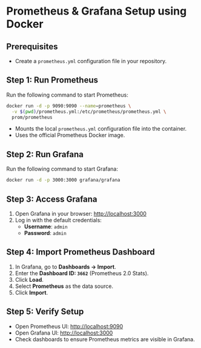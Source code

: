 # Prometheus & Grafana Setup using Docker

## Prerequisites
- Create a `prometheus.yml` configuration file in your repository.

## Step 1: Run Prometheus
Run the following command to start Prometheus:
```sh
docker run -d -p 9090:9090 --name=prometheus \
  -v $(pwd)/prometheus.yml:/etc/prometheus/prometheus.yml \
  prom/prometheus
```

- Mounts the local `prometheus.yml` configuration file into the container.
- Uses the official Prometheus Docker image.

## Step 2: Run Grafana
Run the following command to start Grafana:
```sh
docker run -d -p 3000:3000 grafana/grafana
```

## Step 3: Access Grafana
1. Open Grafana in your browser: [http://localhost:3000](http://localhost:3000)
2. Log in with the default credentials:
   - **Username**: `admin`
   - **Password**: `admin`

## Step 4: Import Prometheus Dashboard
1. In Grafana, go to **Dashboards → Import**.
2. Enter the **Dashboard ID: `3662`** (Prometheus 2.0 Stats).
3. Click **Load**.
4. Select **Prometheus** as the data source.
5. Click **Import**.

## Step 5: Verify Setup
- Open Prometheus UI: [http://localhost:9090](http://localhost:9090)
- Open Grafana UI: [http://localhost:3000](http://localhost:3000)
- Check dashboards to ensure Prometheus metrics are visible in Grafana.

